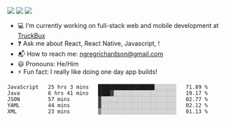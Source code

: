 [![](https://badgen.net/twitter/follow/ngregrichardson?icon=twitter)](https://twitter.com/ngregrichardson)
[![](https://badgen.net/badge/Support%20Me%20On/Ko%2Dfi/blue?icon=kofi)](https://ko-fi.com/ngregrichardson)
[![](https://badgen.net/badge/Support%20Me%20On/Liberapay/yellow)](https://liberapay.com/ngregrichardson)

- :computer: I’m currently working on full-stack web and mobile development at [TruckBux](https://truckbux.com)
- :question: Ask me about React, React Native, Javascript, !
- :mailbox_with_mail: How to reach me: <a href="mailto:ngregrichardson@gmail.com">ngregrichardson@gmail.com</a>
- :smiley: Pronouns: He/Him
- :zap: Fun fact: I really like doing one day app builds!

<!--START_SECTION:waka-->
```text
JavaScript   25 hrs 3 mins   ██████████████████░░░░░░░   71.89 % 
Java         6 hrs 41 mins   ████▓░░░░░░░░░░░░░░░░░░░░   19.17 % 
JSON         57 mins         ▓░░░░░░░░░░░░░░░░░░░░░░░░   02.77 % 
YAML         44 mins         ▓░░░░░░░░░░░░░░░░░░░░░░░░   02.12 % 
XML          23 mins         ▒░░░░░░░░░░░░░░░░░░░░░░░░   01.13 % 
```
<!--END_SECTION:waka-->
